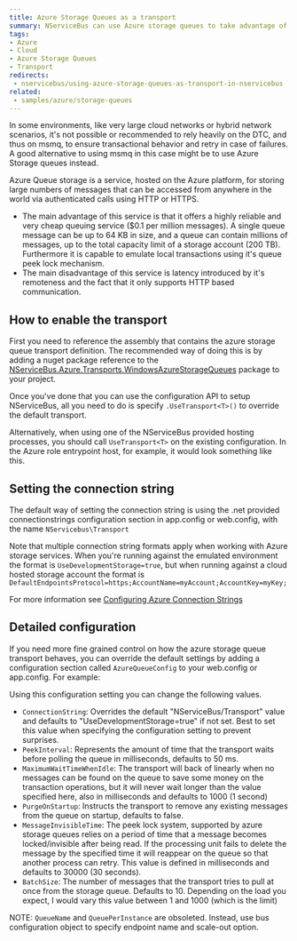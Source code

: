 ```yaml
---
title: Azure Storage Queues as a transport
summary: NServiceBus can use Azure storage queues to take advantage of their peek-lock mechanism in environments where one cannot rely on the DTC
tags: 
- Azure
- Cloud
- Azure Storage Queues
- Transport
redirects:
 - nservicebus/using-azure-storage-queues-as-transport-in-nservicebus
related:
 - samples/azure/storage-queues
---
```


In some environments, like very large cloud networks or hybrid network scenarios, it's not possible or recommended to rely heavily on the DTC, and thus on msmq, to ensure transactional behavior and retry in case of failures. A good alternative to using msmq in this case might be to use Azure Storage queues instead.

Azure Queue storage is a service, hosted on the Azure platform, for storing large numbers of messages that can be accessed from anywhere in the world via authenticated calls using HTTP or HTTPS.
 
- The main advantage of this service is that it offers a highly reliable and very cheap queuing service ($0.1 per million messages). A single queue message can be up to 64 KB in size, and a queue can contain millions of messages, up to the total capacity limit of a storage account (200 TB). Furthermore it is capable to emulate local transactions using it's queue peek lock mechanism.
- The main disadvantage of this service is latency introduced by it's remoteness and the fact that it only supports HTTP based communication.


## How to enable the transport

First you need to reference the assembly that contains the azure storage queue transport definition. The recommended way of doing this is by adding a nuget package reference to the  [NServiceBus.Azure.Transports.WindowsAzureStorageQueues](https://www.nuget.org/packages/NServiceBus.Azure.Transports.WindowsAzureStorageQueues/) package to your project.

Once you've done that you can use the configuration API to setup NServiceBus, all you need to do is specify `.UseTransport<T>()` to override the default transport.

<!-- import AzureStorageQueueTransportWithAzure -->

Alternatively, when using one of the NServiceBus provided hosting processes, you should call `UseTransport<T>` on the existing configuration. In the Azure role entrypoint host, for example, it would look something like this.

<!-- import AzureStorageQueueTransportWithAzureHost -->


## Setting the connection string

The default way of setting the connection string is using the .net provided connectionstrings configuration section in app.config or web.config, with the name `NServicebus\Transport`

<!-- import AzureStorageQueueConnectionStringFromAppConfig -->

Note that multiple connection string formats apply when working with Azure storage services. When you're running against the emulated environment the format is `UseDevelopmentStorage=true`, but when running against a cloud hosted storage account the format is `DefaultEndpointsProtocol=https;AccountName=myAccount;AccountKey=myKey;` 

For more information see [Configuring Azure Connection Strings](https://msdn.microsoft.com/en-us/library/azure/ee758697.aspx)


## Detailed configuration

If you need more fine grained control on how the azure storage queue transport behaves, you can override the default settings by adding a configuration section called `AzureQueueConfig` to your web.config or app.config. For example:

<!-- import AzureStorageQueueConfig -->

Using this configuration setting you can change the following values.

- `ConnectionString`: Overrides the default "NServiceBus/Transport" value and defaults to "UseDevelopmentStorage=true" if not set. Best to set this value when specifying the configuration setting to prevent surprises.
- `PeekInterval`: Represents the amount of time that the transport waits before polling the queue in milliseconds, defaults to 50 ms.
- `MaximumWaitTimeWhenIdle`: The transport will back of linearly when no messages can be found on the queue to save some money on the transaction operations, but it will never wait longer than the value specified here, also in milliseconds and defaults to 1000 (1 second)
- `PurgeOnStartup`: Instructs the transport to remove any existing messages from the queue on startup, defaults to false.
- `MessageInvisibleTime`: The peek lock system, supported by azure storage queues relies on a period of time that a message becomes locked/invisible after being read. If the processing unit fails to delete the message by the specified time it will reappear on the queue so that another process can retry. This value is defined in milliseconds and defaults to 30000 (30 seconds).
- `BatchSize`: The number of messages that the transport tries to pull at once from the storage queue. Defaults to 10. Depending on the load you expect, I would vary this value between 1 and 1000 (which is the limit)

NOTE: `QueueName` and `QueuePerInstance` are obsoleted. Instead, use bus configuration object to specify endpoint name and scale-out option.